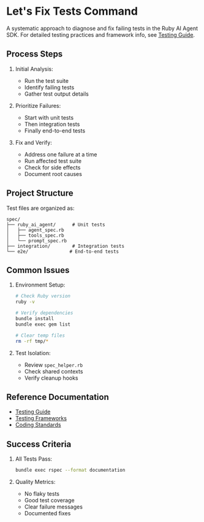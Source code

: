 # Let's Fix Tests Command

A systematic approach to diagnose and fix failing tests in the Ruby AI Agent SDK. For detailed testing practices and framework info, see [Testing Guide](../guides/testing.md).

## Process Steps

1. Initial Analysis:
   - Run the test suite
   - Identify failing tests
   - Gather test output details

2. Prioritize Failures:
   - Start with unit tests
   - Then integration tests
   - Finally end-to-end tests

3. Fix and Verify:
   - Address one failure at a time
   - Run affected test suite
   - Check for side effects
   - Document root causes

## Project Structure

Test files are organized as:
```
spec/
├── ruby_ai_agent/      # Unit tests
│   ├── agent_spec.rb
│   ├── tools_spec.rb
│   └── prompt_spec.rb
├── integration/        # Integration tests
└── e2e/               # End-to-end tests
```

## Common Issues

1. Environment Setup:
   ```bash
   # Check Ruby version
   ruby -v

   # Verify dependencies
   bundle install
   bundle exec gem list

   # Clear temp files
   rm -rf tmp/*
   ```

2. Test Isolation:
   - Review `spec_helper.rb`
   - Check shared contexts
   - Verify cleanup hooks

## Reference Documentation

- [Testing Guide](../guides/testing.md)
- [Testing Frameworks](../guides/testing/frameworks.md)
- [Coding Standards](../guides/coding-standards.md)

## Success Criteria

1. All Tests Pass:
   ```bash
   bundle exec rspec --format documentation
   ```

2. Quality Metrics:
   - No flaky tests
   - Good test coverage
   - Clear failure messages
   - Documented fixes
